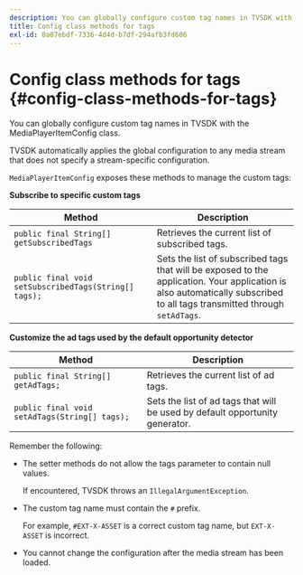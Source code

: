 ```yaml
---
description: You can globally configure custom tag names in TVSDK with the MediaPlayerItemConfig class.
title: Config class methods for tags
exl-id: 0a07ebdf-7336-4d4d-b7df-294afb3fd606
---
```

# Config class methods for tags {#config-class-methods-for-tags}

You can globally configure custom tag names in TVSDK with the MediaPlayerItemConfig class.

TVSDK automatically applies the global configuration to any media stream that does not specify a stream-specific configuration.

`MediaPlayerItemConfig` exposes these methods to manage the custom tags:  

**Subscribe to specific custom tags**

|<b>Method</b>|<b>Description</b>|
|--- |--- |
|`public final String[] getSubscribedTags`|Retrieves the current list of subscribed tags.|
|`public final void setSubscribedTags(String[] tags);`|Sets the list of subscribed tags that will be exposed to the application.  Your application is also automatically subscribed to all tags transmitted through `setAdTags`.|

**Customize the ad tags used by the default opportunity detector**

|<b>Method</b>|<b>Description</b>|
|--- |--- |
|`public final String[] getAdTags;`|Retrieves the current list of ad tags.|
|`public final void setAdTags(String[] tags);`|Sets the list of ad tags that will be used by default opportunity generator.|

Remember the following:

* The setter methods do not allow the tags parameter to contain null values.

  If encountered, TVSDK throws an `IllegalArgumentException`. 
* The custom tag name must contain the `#` prefix.

  For example, `#EXT-X-ASSET` is a correct custom tag name, but `EXT-X-ASSET` is incorrect. 

* You cannot change the configuration after the media stream has been loaded.
